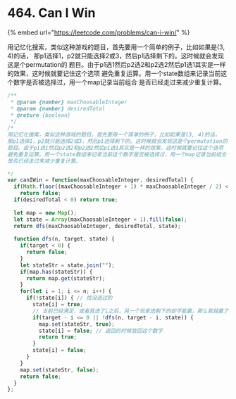 # 464. Can I Win

{% embed url="https://leetcode.com/problems/can-i-win/" %}

用记忆化搜索，类似这种游戏的题目，首先要用一个简单的例子，比如如果是\(3, 4\)的话， 那p1选择1，p2就只能选择2或3，然后p1选择剩下的。这时候就会发现这是个permutation的 题目。由于p1选1然后p2选2和p2选2然后p1选1其实是一样的效果，这时候就要记住这个选项 避免重复运算。用一个state数组来记录当前这个数字是否被选择过，用一个map记录当前组合 是否已经走过来减少重复计算。

```javascript
/**
 * @param {number} maxChoosableInteger
 * @param {number} desiredTotal
 * @return {boolean}
 */
/*
用记忆化搜索，类似这种游戏的题目，首先要用一个简单的例子，比如如果是(3, 4)的话，
那p1选择1，p2就只能选择2或3，然后p1选择剩下的。这时候就会发现这是个permutation的
题目。由于p1选1然后p2选2和p2选2然后p1选1其实是一样的效果，这时候就要记住这个选项
避免重复运算。用一个state数组来记录当前这个数字是否被选择过，用一个map记录当前组合
是否已经走过来减少重复计算。

*/
var canIWin = function(maxChoosableInteger, desiredTotal) {
  if(Math.floor((maxChoosableInteger + 1) * maxChoosableInteger / 2) < desiredTotal)
    return false;
  if(desiredTotal < 0) return true;
  
  let map = new Map();
  let state = Array(maxChoosableInteger + 1).fill(false);
  return dfs(maxChoosableInteger, desiredTotal, state);
  
  function dfs(n, target, state) {
    if(target < 0) {
      return false;
    }
    let stateStr = state.join("");
    if(map.has(stateStr)) {
      return map.get(stateStr);
    }
    for(let i = 1; i <= n; i++) {
      if(!state[i]) { // 找没选过的
        state[i] = true;
        // 当前已经满足，或者我选了i之后，另一个玩家选剩下的却不能赢，那么我就赢了
        if(target - i <= 0 || !dfs(n, target - i, state)) {
          map.set(stateStr, true);
          state[i] = false; // 返回的时候放回这个数字
          return true;
        }
        state[i] = false;
      }
    }
    map.set(stateStr, false);
    return false;
  }
};
```


